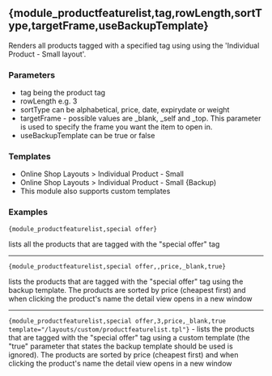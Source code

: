 ## {module_productfeaturelist,tag,rowLength,sortType,targetFrame,useBackupTemplate}

Renders all products tagged with a specified tag using using the 'Individual Product - Small layout'.

### Parameters

* tag being the product tag
* rowLength e.g. 3
* sortType can be alphabetical, price, date, expirydate or weight
* targetFrame - possible values are _blank, _self and _top. This parameter is used to specify the frame you want the item to open in.
* useBackupTemplate can be true or false

### Templates

* Online Shop Layouts > Individual Product - Small
* Online Shop Layouts > Individual Product - Small {Backup)
* This module also supports custom templates

### Examples

`{module_productfeaturelist,special offer}`

lists all the products that are tagged with the "special offer" tag

***

`{module_productfeaturelist,special offer,,price,_blank,true}`

lists the products that are tagged with the "special offer" tag using the backup template. The products are sorted by price (cheapest first) and when clicking the product's name the detail view opens in a new window

***

`{module_productfeaturelist,special offer,3,price,_blank,true template="/layouts/custom/productfeaturelist.tpl"}` - lists the products that are tagged with the "special offer" tag using a custom template (the "true" parameter that states the backup template should be used is ignored). The products are sorted by price (cheapest first) and when clicking the product's name the detail view opens in a new window
